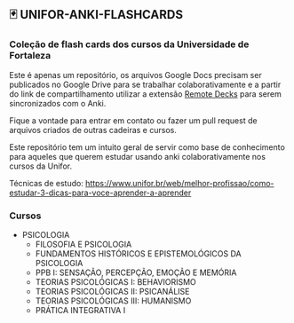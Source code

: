 ## 🃏 UNIFOR-ANKI-FLASHCARDS

### Coleção de flash cards dos cursos da Universidade de Fortaleza ###

Este é apenas um repositório, os arquivos Google Docs precisam ser publicados no Google Drive para se trabalhar colaborativamente e a partir do link de compartilhamento utilizar a extensão [Remote Decks](https://ankiweb.net/shared/info/911568091) para serem sincronizados com o Anki.

Fique a vontade para entrar em contato ou fazer um pull request de arquivos criados de outras cadeiras e cursos.

Este repositório tem um intuito geral de servir como base de conhecimento para aqueles que querem estudar usando anki colaborativamente nos cursos da Unifor.

Técnicas de estudo: https://www.unifor.br/web/melhor-profissao/como-estudar-3-dicas-para-voce-aprender-a-aprender

### Cursos ###

- PSICOLOGIA
  - FILOSOFIA E PSICOLOGIA
  - FUNDAMENTOS HISTÓRICOS E EPISTEMOLÓGICOS DA PSICOLOGIA
  - PPB I: SENSAÇÃO, PERCEPÇÃO, EMOÇÃO E MEMÓRIA
  - TEORIAS PSICOLÓGICAS I: BEHAVIORISMO
  - TEORIAS PSICOLÓGICAS II: PSICANÁLISE
  - TEORIAS PSICOLÓGICAS III: HUMANISMO
  - PRÁTICA INTEGRATIVA I


